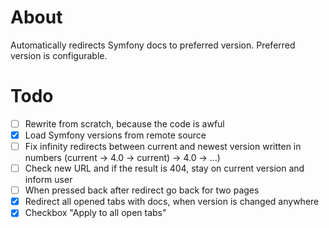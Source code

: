 # About
Automatically redirects Symfony docs to preferred version. Preferred version is configurable.

# Todo
- [ ] Rewrite from scratch, because the code is awful
- [x] Load Symfony versions from remote source
- [ ] Fix infinity redirects between current and newest version written in numbers (current -> 4.0 -> current) -> 4.0 -> ...)
- [ ] Check new URL and if the result is 404, stay on current version and inform user
- [ ] When pressed back after redirect go back for two pages
- [x] Redirect all opened tabs with docs, when version is changed anywhere
- [x] Checkbox "Apply to all open tabs"
